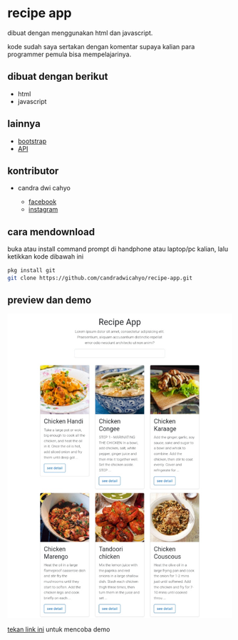 # recipe app

dibuat dengan menggunakan html dan javascript.

kode sudah saya sertakan dengan komentar supaya kalian para programmer pemula bisa mempelajarinya.

## dibuat dengan berikut

* html
* javascript

## lainnya

* [bootstrap](https://getbootstrap.com)
* [API](https://www.themealdb.com/)

## kontributor

* candra dwi cahyo

  * [facebook](https://facebook.com/candradwicahyo18)
  * [instagram](https://instagram.com/candradwicahyo18)

## cara mendownload

buka atau install command prompt di handphone atau laptop/pc kalian, lalu ketikkan kode dibawah ini

```bash 
pkg install git 
git clone https://github.com/candradwicahyo/recipe-app.git
```

## preview dan demo 

![preview](https://github.com/candradwicahyo/recipe-app/blob/master/image.jpg)

[tekan link ini](https://candradwicahyo.github.io/recipe-app) untuk mencoba demo
